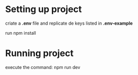 # Setting up project

criate a __.env__ file and replicate de keys listed in __.env-example__

run npm install

# Running project

execute the command: npm run dev
